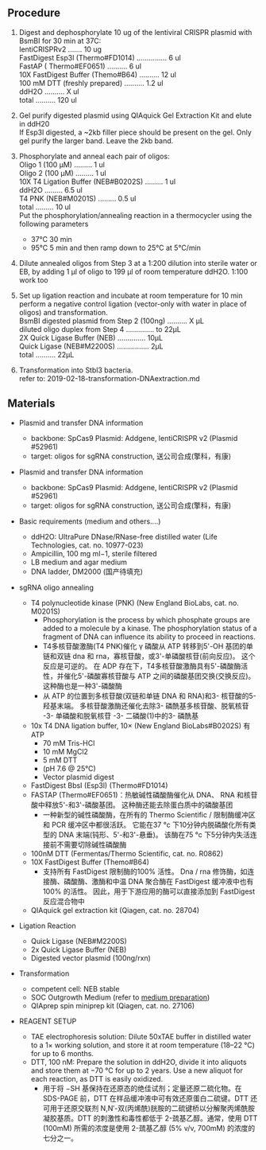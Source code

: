
## Procedure

 1. Digest and dephosphorylate 10 ug of the lentiviral CRISPR plasmid with BsmBI for 30 min at 37C:  
    lentiCRISPRv2 .......  10 ug   
    FastDigest Esp3l (Thermo#FD1014)  ...............   6 ul   
    FastAP ( Thermo#EF0651) ..........   6 ul   
    10X FastDigest Buffer (Themo#B64) ..........   12 ul   
    100 mM DTT (freshly prepared) ..........   1.2 ul   
    ddH2O .......... X ul  
    total ..........   120 ul   

 2. Gel purify digested plasmid using QIAquick Gel Extraction Kit and elute in ddH20  
    If Esp3l digested, a ~2kb filler piece should be present on the gel. Only gel purify the larger band. Leave the 2kb band.  

 3. Phosphorylate and anneal each pair of oligos:  
            Oligo 1 (100 µM) .........  1 ul  
            Oligo 2 (100 µM) .........  1 ul  
            10X T4 Ligation Buffer (NEB#B0202S) .........  1 ul  
            ddH2O .........  6.5 ul  
            T4 PNK (NEB#M0201S) .........  0.5 ul  
            total .........  10 ul    
    Put the phosphorylation/annealing reaction in a thermocycler using the following parameters
     - 37°C 30 min
     - 95°C 5 min and then ramp down to 25°C at 5°C/min

4. Dilute annealed oligos from Step 3 at a 1:200 dilution into sterile water or EB, by adding 1 μl of oligo to 199 μl of room temperature ddH2O.  1:100 work too

5. Set up ligation reaction and incubate at room temperature for 10 min perform a negative control ligation (vector-only with water in place of oligos) and transformation.   
        BsmBI digested plasmid from Step 2 (100ng)   ..........  X μL  
        diluted oligo duplex from Step 4  ..............    to 22μL  
        2X Quick Ligase Buffer (NEB)          ..............    10μL  
        Quick Ligase (NEB#M2200S)           ................    2μL  
        total                                                           ..........      22μL  

6. Transformation into Stbl3 bacteria.  
refer to: 2019-02-18-transformation-DNAextraction.md

## Materials

*  Plasmid and transfer DNA information
    -  backbone: SpCas9 Plasmid: Addgene, lentiCRISPR v2 (Plasmid #52961)
    -  target: oligos for sgRNA construction, 送公司合成(擎科，有康)

*  Plasmid and transfer DNA information
    -  backbone: SpCas9 Plasmid: Addgene, lentiCRISPR v2 (Plasmid #52961)
    -  target: oligos for sgRNA construction, 送公司合成(擎科，有康)

*  Basic requirements (medium and others....)   
    -  ddH2O: UltraPure DNase/RNase-free distilled water (Life Technologies, cat. no. 10977-023)
    -  Ampicillin, 100 mg ml−1, sterile filtered
    -  LB medium and agar medium
    -  DNA ladder, DM2000 (国产待填充)

* sgRNA oligo annealing
    -  T4 polynucleotide kinase (PNK) (New England BioLabs, cat. no. M0201S)
        +  Phosphorylation is the process by which phosphate groups are added to a molecule by a kinase. The phosphorylation status of a fragment of DNA can influence its ability to proceed in reactions.
        +  T4多核苷酸激酶(T4 PNK)催化 γ 磷酸从 ATP 转移到5'-OH 基团的单链和双链 dna 和 rna，寡核苷酸，或3'-单磷酸核苷(前向反应)。 这个反应是可逆的。 在 ADP 存在下，T4多核苷酸激酶具有5'-磷酸酶活性，并催化5'-磷酸寡核苷酸与 ATP 之间的磷酸基团交换(交换反应)。 这种酶也是一种3'-磷酸酶
        +  从 ATP 的位置到多核苷酸(双链和单链 DNA 和 RNA)和3- 核苷酸的5- 羟基末端。 多核苷酸激酶还催化去除3- 磷酰基多核苷酸、脱氧核苷 -3- 单磷酸和脱氧核苷 -3- 二磷酸(1)中的3- 磷酰基
    -  10x T4 DNA ligation buffer, 10× (New England BioLabs#B0202S) 有ATP
        +  70 mM Tris-HCl
        +  10 mM MgCl2
        +  5 mM DTT
        +  (pH 7.6 @ 25°C)
        +  Vector plasmid digest
    -  FastDigest BbsI (Esp3l) (Thermo#FD1014)
    -  FASTAP (Thermo#EF0651)：热敏碱性磷酸酶催化从 DNA、 RNA 和核苷酸中释放5'-和3'-磷酸基团。 这种酶还能去除蛋白质中的磷酸基团
        +  一种新型的碱性磷酸酶，在所有的 Thermo Scientific / 限制酶缓冲区和 PCR 缓冲区中都很活跃。 它能在37 °c 下10分钟内脱磷酸化所有类型的 DNA 末端(钝形、5'-和3'-悬垂)。 该酶在75 °c 下5分钟内失活连接前不需要切除碱性磷酸酶
    -  100nM DTT (Fermentas/Thermo Scientific, cat. no. R0862)
    -  10X FastDigest Buffer (Themo#B64)
        +  支持所有 FastDigest 限制酶的100% 活性。 Dna / rna 修饰酶，如连接酶、磷酸酶、激酶和中温 DNA 聚合酶在 FastDigest 缓冲液中也有100% 的活性。 因此，用于下游应用的酶可以直接添加到 FastDigest 反应混合物中
    -  QIAquick gel extraction kit (Qiagen, cat. no. 28704)

*  Ligation Reaction
    -  Quick Ligase (NEB#M2200S)
    -  2x Quick Ligase Buffer (NEB)
    -  Digested vector plasmid (100ng/rxn)

*  Transformation
    -  competent cell: NEB stable
    -  SOC Outgrowth Medium (refer to [medium preparation](https://github.com/hwoihann/bioinfo-basics/blob/master/materials/%E5%9F%B9%E5%85%BB%E5%9F%BA%E5%88%B6%E5%A4%87%E6%B1%87%E6%80%BB.md))
    -  QIAprep spin miniprep kit (Qiagen, cat. no. 27106)
    
*  REAGENT SETUP
    -  TAE electrophoresis solution: Dilute 50xTAE buffer in distilled water to a 1× working solution, and store it at room temperature (18–22 °C) for up to 6 months.
    -  DTT, 100 nM: Prepare the solution in ddH2O, divide it into aliquots and store them at −70 °C for up to 2 years. Use a new aliquot for each reaction, as DTT is easily oxidized.
        +  用于将 −SH 基保持在还原态的绝佳试剂；定量还原二硫化物。在 SDS-PAGE 前，DTT 在样品缓冲液中可有效还原蛋白二硫键。DTT 还可用于还原交联剂 N,N′-双(丙烯酰)胱胺的二硫键桥以分解聚丙烯酰胺凝胶基质。DTT 的刺激性和毒性都低于 2-巯基乙醇。通常，使用 DTT (100mM) 所需的浓度是使用 2-巯基乙醇 (5% v/v, 700mM) 的浓度的七分之一。

